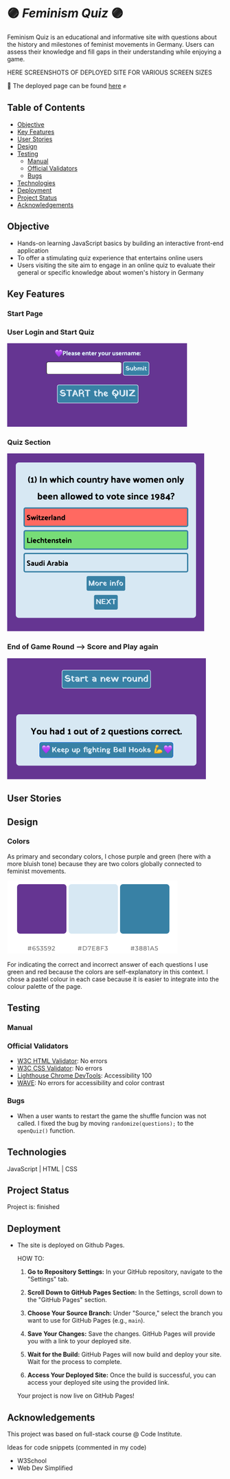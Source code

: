 # :purple_circle: *Feminism Quiz* :purple_circle:

Feminism Quiz is an educational and informative site with questions about the history and milestones of feminist movements in Germany. Users can assess their knowledge and fill gaps in their understanding while enjoying a game.

HERE SCREENSHOTS OF DEPLOYED SITE FOR VARIOUS SCREEN SIZES

💜 The deployed page can be found [here](https://zabokaa.github.io/FeminismQuiz/) ✊

## Table of Contents

- [Objective](#objective)
- [Key Features](#key-features)
- [User Stories](#user-stories)
- [Design](#design)
- [Testing](#testing)
  - [Manual](#manual)
  - [Official Validators](#official-validators)
  - [Bugs](#bugs)
- [Technologies](#technologies)
- [Deployment](#deployment)
- [Project Status](#project-status)
- [Acknowledgements](#acknowledgements)

## Objective

- Hands-on learning JavaScript basics by building an interactive front-end application
- To offer a stimulating quiz experience that entertains online users
- Users visiting the site aim to engage in an online quiz to evaluate their general or specific knowledge about women's history in Germany

## Key Features

### Start Page

### User Login and Start Quiz

  ![username](./assets/img/username.png)

### Quiz Section

  ![quizValidation](./assets/img/questionIncorrect.png)

### End of Game Round --> Score and Play again

  ![endQuiz](./assets/img/score.png)

## User Stories

## Design

### Colors

As primary and secondary colors, I chose purple and green (here with a more bluish tone) because they are two colors globally connected to feminist movements.

  ![colorpalatte](./assets/img/ColorPalate.png)

For indicating the correct and incorrect answer of each questions I use green and red because the colors are self-explanatory in this context. I chose a pastel colour in each case because it is easier to integrate into the colour palette of the page.

## Testing

### Manual

### Official Validators

- [W3C HTML Validator](./assets/img/htmlVal.png): No errors
- [W3C CSS Validator](./assets/img/CSSvalidator.png):  No errors
- [Lighthouse Chrome DevTools](./assets/img/lighthouseVal.png): Accessibility 100
- [WAVE](./assets/img/WAVEval.png): No errors for accessibility and color contrast

### Bugs

- When a user wants to restart the game the shuffle funcion was not called. I fixed the bug by moving `randomize(questions);` to the `openQuiz()` function.

## Technologies

JavaScript | HTML | CSS

## Project Status

Project is: finished

## Deployment

- The site is deployed on Github Pages.

  HOW TO:

  1. **Go to Repository Settings:**
     In your GitHub repository, navigate to the "Settings" tab.
  
  2. **Scroll Down to GitHub Pages Section:**
     In the Settings, scroll down to the "GitHub Pages" section.
  
  3. **Choose Your Source Branch:**
     Under "Source," select the branch you want to use for GitHub Pages (e.g., `main`).
  
  4. **Save Your Changes:**
     Save the changes. GitHub Pages will provide you with a link to your deployed site.
  
  5. **Wait for the Build:**
     GitHub Pages will now build and deploy your site. Wait for the process to complete.
  
  6. **Access Your Deployed Site:**
     Once the build is successful, you can access your deployed site using the provided link.

  Your project is now live on GitHub Pages!

## Acknowledgements

This project was based on full-stack course @ Code Institute.

Ideas for code snippets (commented in my code)

- W3School
- Web Dev Simplified
